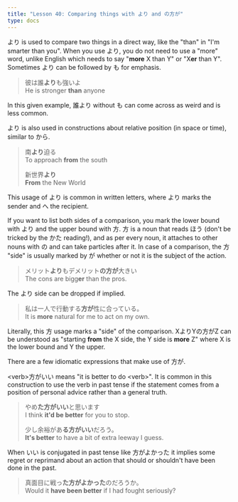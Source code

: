 ```yaml
---
title: "Lesson 40: Comparing things with より and の方が"
type: docs
---
```



より is used to compare two things in a direct way, like the "than" in "I'm smarter than you". When you use より, you do not need to use a "more" word, unlike English which needs to say "**more** X than Y" or "X**er** than Y". Sometimes より can be followed by も for emphasis.

> 彼は誰<b>より</b>も強いよ  
> He is stronger <b>than</b> anyone

In this given example, 誰より without も can come across as weird and is less common.

より is also used in constructions about relative position (in space or time), similar to から.

> 南<b>より</b>迫る  
> To approach <b>from</b> the south  
>  
> 新世界<b>より</b>  
> <b>From</b> the New World

This usage of より is common in written letters, where より marks the sender and へ the recipient.

If you want to list both sides of a comparison, you mark the lower bound with より and the upper bound with 方. 方 is a noun that reads ほう (don't be tricked by the かた reading!), and as per every noun, it attaches to other nouns with の and can take particles after it. In case of a comparison, the 方 "side" is usually marked by が whether or not it is the subject of the action.

> メリット<b>より</b>もデメリット<b>の方が</b>大きい  
> The cons are bigg<b>er</b> than the pros.

The より side can be dropped if implied.

> 私は一人で行動する<b>方が</b>性に合っている。  
> It is <b>more</b> natural for me to act on my own.

Literally, this 方 usage marks a "side" of the comparison. XよりYの方がZ can be understood as "starting **from** the X side, the Y side is **more** Z" where X is the lower bound and Y the upper.

There are a few idiomatic expressions that make use of 方が.

\<verb\>方がいい means "it is better to do \<verb\>". It is common in this construction to use the verb in past tense if the statement comes from a position of personal advice rather than a general truth.

> やめ<b>た方がいい</b>と思います  
> I think <b>it'd be better</b> for you to stop.  
>  
> 少し余裕があ<b>る方がいい</b>だろう。  
> <b>It's better</b> to have a bit of extra leeway I guess.

When いい is conjugated in past tense like 方がよかった it implies some regret or reprimand about an action that should or shouldn't have been done in the past.

> 真面目に戦っ<b>た方がよかった</b>のだろうか。  
> Would it <b>have been better</b> if I had fought seriously?